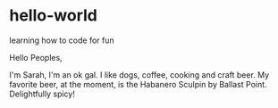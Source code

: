 # hello-world
learning how to code for fun

Hello Peoples,

I'm Sarah, I'm an ok gal.  I like dogs, coffee, cooking and craft beer.  My favorite beer, at the moment, is the Habanero Sculpin by Ballast Point.  Delightfully spicy!
